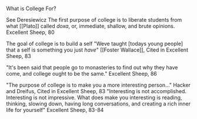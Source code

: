 
What is College For?

See Deresiewicz
The first purpose of college is to liberate students from what [[Plato]] called *doxa*, or, immediate, shallow, and brute opinions. 
	Excellent Sheep, 80

The goal of college is to build a self
"Weve taught [todays young people] that a self is something you just *have*"
	[[Foster Wallace]], Cited in Excellent Sheep, 83

"It's been said that people go to monasteries to find out why they have come, and college ought to be the same."
	Excellent Sheep, 86

"The purpose of college is to make you a more interesting person..."
	Hacker and Dreifus, Cited in Excellent Sheep, 83
"Interesting is not accomplished. Interesting is not impressive. What does make you interesting is reading, thinking, slowing down, having long conversations, and creating a rich inner life for yourself"
	Excellent Sheep, 83-84
